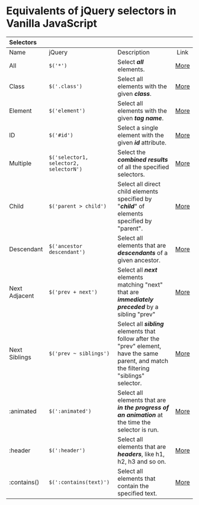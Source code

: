 # Equivalents of jQuery selectors in Vanilla JavaScript

| **Selectors** ||||
|:--|:--|:--|:--:|
| Name | jQuery | Description | Link |
| All | `$('*')` | Select **_all_** elements. | [More](?all/) |
| Class | `$('.class')` | Select all elements with the given **_class_**. | [More](?class/) |
| Element | `$('element')` | Select all elements with the given **_tag name_**. | [More](?tag/) |
| ID | `$('#id')` | Select a single element with the given **_id_** attribute. | [More](?id/) |
| Multiple | `$('selector1, selector2, selectorN')` | Select the **_combined results_** of all the specified selectors. | [More](?multiple/) |
| Child | `$('parent > child')` | Select all direct child elements specified by "**_child_**" of elements specified by "parent". | [More](?child/) |
| Descendant | `$('ancestor descendant')` | Select all elements that are **_descendants_** of a given ancestor. | [More](?descendants/) |
| Next Adjacent | `$('prev + next')` | Select all **_next_** elements matching "next" that are **_immediately preceded_** by a sibling "prev" | [More](?next/) |
| Next Siblings | `$('prev ~ siblings')` | Select all **_sibling_** elements that follow after the "prev" element, have the same parent, and match the filtering "siblings" selector. | [More](?siblings/) |
| :animated | `$(':animated')` | Select all elements that are **_in the progress of an animation_** at the time the selector is run. | [More](?animated/) |
| :header | `$(':header')` | Select all elements that are **_headers_**, like h1, h2, h3 and so on. | [More](?header/) |
| :contains() | `$(':contains(text)')` | Select all elements that contain the specified text. | [More](?contains/) |
